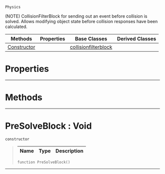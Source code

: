  `Physics`

(NOTE) CollisionFilterBlock for sending out an event before collision is solved. Allows modifying object state before collision responses have been calculated.

|Methods|Properties|Base Classes|Derived Classes|
|---|---|---|---|
|[ Constructor](presolveblock.md#presolveblock-void)| |[collisionfilterblock](collisionfilterblock.md)| |


 #  Properties


---  
 #  Methods


---  
 #  PreSolveBlock : Void

 `constructor`

> 
> |Name|Type|Description|
> |---|---|---|
> ```TS:Nada
> function PreSolveBlock()
> ``` 


---  
 

 